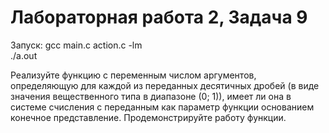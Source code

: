 # Лабораторная работа 2, Задача 9

Запуск: gcc main.c action.c -lm  
./a.out  

Реализуйте функцию с переменным числом аргументов, определяющую для каждой из
переданных десятичных дробей (в виде значения вещественного типа в диапазоне (0;
1)), имеет ли она в системе счисления с переданным как параметр функции основанием
конечное представление. Продемонстрируйте работу функции.
